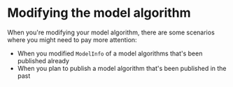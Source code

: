 # Modifying the model algorithm

When you're modifying your model algorithm, there are some scenarios where you might need to pay more attention:
- When you modified `ModelInfo` of a model algorithms that's been published already
- When you plan to publish a model algorithm that's been published in the past
